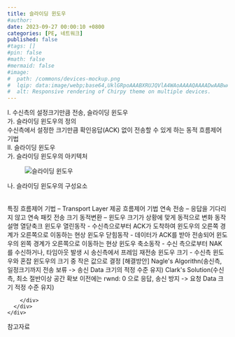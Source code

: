 ```yaml
---
title: 슬라이딩 윈도우
#author: 
date: 2023-09-27 00:00:10 +0800
categories: [PE, 네트워크]
published: false
#tags: []
#pin: false
#math: false
#mermaid: false
#image:
#  path: /commons/devices-mockup.png
#  lqip: data:image/webp;base64,UklGRpoAAABXRUJQVlA4WAoAAAAQAAAADwAABwAAQUxQSDIAAAARL0AmbZurmr57yyIiqE8oiG0bejIYEQTgqiDA9vqnsUSI6H+oAERp2HZ65qP/VIAWAFZQOCBCAAAA8AEAnQEqEAAIAAVAfCWkAALp8sF8rgRgAP7o9FDvMCkMde9PK7euH5M1m6VWoDXf2FkP3BqV0ZYbO6NA/VFIAAAA
#  alt: Responsive rendering of Chirpy theme on multiple devices.
---
```


<div class="post-wrap">
  <div class="para">
    <div class="para-title">
      I. 수신측의 설정크기만큼 전송, 슬라이딩 윈도우
    </div>
    <div class="para-cntnt">
      <div class="para">
        <div class="para-title">
          가. 슬라이딩 윈도우의 정의
        </div>
        <div class="para-cntnt">
            수신측에서 설정한 크기만큼 확인응답(ACK) 없이 전송할 수 있게 하는 동적 흐름제어 기법
        </div>
      </div>
    </div>
  </div>
  
  <div class="para">
    <div class="para-title">
      II. 슬라이딩 윈도우
    </div>
    <div class="para-cntnt">
      <div class="para">
        <div class="para-title">
          가. 슬라이딩 윈도우의 아키텍처
        </div>
        <div class="para-cntnt">
          <figure class="post-figure">
            <img src="/assets/img/posts/슬라이딩-윈도우.png" alt="슬라이딩 윈도우">
<!--            <figcaption>Source: Unveiling the Metaverse: Exploring Emerging Trends, Multifaceted Perspectives, and Future Challenges</figcaption>-->
          </figure>
        </div>
      </div>
      <div class="para">
        <div class="para-title">
          나. 슬라이딩 윈도우의 구성요소
        </div>
        <div class="para-cntnt">
          <table class="post-table">
          </table>
          특징
  흐름제어 기법 – Transport Layer 제공 흐름제어 기법
  연속 전송 – 응답을 기다리지 않고 연속 패킷 전송
  크기 동적변환 – 윈도우 크기가 상황에 맞게 동적으로 변화
동작설명 열닫축크
  윈도우 열린동작 - 수신측으로부터 ACK가 도착하여 윈도우의 오른쪽 경계가 오른쪽으로 이동하는 현상
  윈도우 닫힘동작 - 데이터가 ACK를 받아 전송되어 윈도우의 왼쪽 경계가 오른쪽으로 이동하는 현상
  윈도우 축소동작 - 수신 측으로부터 NAK를 수신하거나, 타임아웃 발생 시 송신측에서 프레임 재전송
  윈도우 크기 - 수신측 윈도우와 혼잡 윈도우의 크기 중 작은 값으로 결정
[해결방안] Nagle's Algorithn(송신측, 일정크기까지 전송 보류 -&gt; 송신 Data 크기의 적정 수준 유지)
Clark's Solution(수신측, 최소 절반이상 공간 확보 이전에는 rwnd: 0 으로 응답, 송신 방지 -&gt; 요청 Data 크기 적정 수준 유지)

        </div>
      </div>
    </div>
  </div>

  <div class="refr-wrap">
    <div class="refr-title">
        참고자료
    </div>
    <ol class="refr-list">
    <!--    <li>(나현식, 최대선) <a target="_blank" href="https://scienceon.kisti.re.kr/commons/util/originalView.do?cn=JAKO202225948430499&oCn=JAKO202225948430499&dbt=JAKO&journal=NJOU00291864">메타버스 보안 위협 요소 및 대응 방안 검토</a></li>-->
    <!--    <li>(M. Uddin, S. Manickam, H. Ullah, M. Obaidat and A. Dandoush) <a target="_blank" href="https://ieeexplore.ieee.org/abstract/document/10138386">Unveiling the Metaverse: Exploring Emerging Trends, Multifaceted Perspectives, and Future Challenges</a></li>-->
    </ol>
  </div>
</div>

